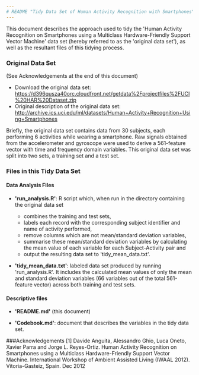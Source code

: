 ```yaml
---
# README "Tidy Data Set of Human Activity Recognition with Smartphones"
---
```

This document describes the approach used to tidy the 'Human Activity Recognition on Smartphones using a Multiclass Hardware-Friendly Support Vector Machine' data set (hereby referred to as the 'original data set'), as well as the resultant files of this tidying process.

### Original Data Set
(See Acknowledgements at the end of this document)

- Download the original data set: <https://d396qusza40orc.cloudfront.net/getdata%2Fprojectfiles%2FUCI%20HAR%20Dataset.zip>
- Original description of the original data set: <http://archive.ics.uci.edu/ml/datasets/Human+Activity+Recognition+Using+Smartphones>

Briefly, the original data set contains data from 30 subjects, each performing 6 activities while wearing a smartphone. Raw signals obtained from the accelerometer and gyroscope were used to derive a 561-feature vector with time and frequency domain variables. This original data set was split into two sets, a training set and a test set.


### Files in this Tidy Data Set

#### Data Analysis Files

- **'run_analysis.R'**: R script which, when run in the directory containing the original data set
    - combines the training and test sets,
    - labels each record with the corresponding subject identifier and name of activity performed,
    - remove columns which are not mean/standard deviation variables,
    - summarise these mean/standard deviation variables by calculating the mean value of each variable for each Subject-Activity pair and
    - output the resulting data set to 'tidy_mean_data.txt'.

- **'tidy_mean_data.txt'**: labeled data set produced by running 'run_analysis.R'. It includes the calculated mean values of only the mean and standard deviation variables (66 variables out of the total 561-feature vector) across both training and test sets.

#### Descriptive files

- **'README.md'** (this document)

- **'Codebook.md'**: document that describes the variables in the tidy data set.

###Acknowledgements
[1] Davide Anguita, Alessandro Ghio, Luca Oneto, Xavier Parra and Jorge L. Reyes-Ortiz. Human Activity Recognition on Smartphones using a Multiclass Hardware-Friendly Support Vector Machine. International Workshop of Ambient Assisted Living (IWAAL 2012). Vitoria-Gasteiz, Spain. Dec 2012
